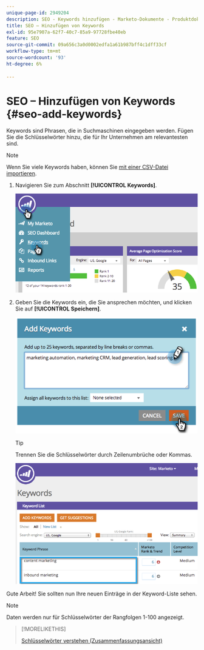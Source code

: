 ```yaml
---
unique-page-id: 2949204
description: SEO - Keywords hinzufügen - Marketo-Dokumente - Produktdokumentation
title: SEO – Hinzufügen von Keywords
exl-id: 95e7907a-62f7-40c7-85a9-97728fbe40eb
feature: SEO
source-git-commit: 09a656c3a0d0002edfa1a61b987bff4c1dff33cf
workflow-type: tm+mt
source-wordcount: '93'
ht-degree: 6%

---
```


# SEO – Hinzufügen von Keywords {#seo-add-keywords}

Keywords sind Phrasen, die in Suchmaschinen eingegeben werden. Fügen Sie die Schlüsselwörter hinzu, die für Ihr Unternehmen am relevantesten sind.

>[!NOTE]
>
>Wenn Sie viele Keywords haben, können Sie [mit einer CSV-Datei importieren](/help/marketo/product-docs/additional-apps/seo/keywords/seo-importing-keywords-with-a-csv.md).

1. Navigieren Sie zum Abschnitt **[!UICONTROL Keywords]**.

   ![](assets/image2014-9-18-11-3a28-3a39.png)

1. Geben Sie die Keywords ein, die Sie ansprechen möchten, und klicken Sie auf **[!UICONTROL Speichern]**.

   ![](assets/image2014-9-18-11-3a28-3a51.png)

   >[!TIP]
   >
   >Trennen Sie die Schlüsselwörter durch Zeilenumbrüche oder Kommas.

   ![](assets/image2014-9-18-11-3a29-3a12.png)

Gute Arbeit! Sie sollten nun Ihre neuen Einträge in der Keyword-Liste sehen.

>[!NOTE]
>
>Daten werden nur für Schlüsselwörter der Rangfolgen 1-100 angezeigt.

>[!MORELIKETHIS]
>
>[Schlüsselwörter verstehen (Zusammenfassungsansicht)](/help/marketo/product-docs/additional-apps/seo/keywords/seo-understanding-keywords.md)
